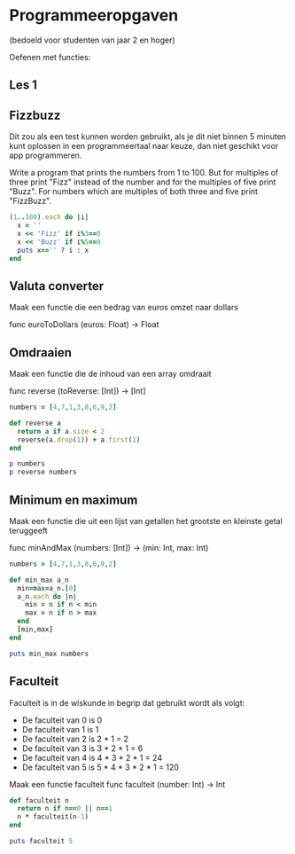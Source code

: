 # Programmeeropgaven

(bedoeld voor studenten van jaar 2 en hoger)

Oefenen met functies:

## Les 1

## Fizzbuzz
Dit zou als een test kunnen worden gebruikt, als je dit niet binnen 5 minuten kunt oplossen in een programmeertaal naar keuze, dan niet geschikt voor app programmeren. 

Write a program that prints the numbers from 1 to 100. But for multiples of three print "Fizz" instead of the number and for the multiples of five print "Buzz". For numbers which are multiples of both three and five print "FizzBuzz".

```ruby
(1..100).each do |i|
  x = ''
  x << 'Fizz' if i%3==0
  x << 'Buzz' if i%5==0
  puts x=='' ? i : x
end
```

## Valuta converter
Maak een functie die een bedrag van euros omzet naar dollars

func euroToDollars (euros: Float) -> Float

## Omdraaien
Maak een functie die de inhoud van een array omdraait 

func reverse (toReverse: [Int]) -> [Int]

```ruby
numbers = [4,7,1,3,8,6,9,2]

def reverse a
  return a if a.size < 2
  reverse(a.drop(1)) + a.first(1)
end

p numbers
p reverse numbers
```

## Minimum en maximum
Maak een functie die uit een lijst van getallen het grootste en kleinste getal teruggeeft

func minAndMax (numbers: [Int]) -> (min: Int, max: Int)

```ruby
numbers = [4,7,1,3,8,6,9,2]

def min_max a_n
  min=max=a_n.[0]
  a_n.each do |n|
    min = n if n < min
    max = n if n > max
  end
  [min,max]
end

puts min_max numbers
```

## Faculteit
Faculteit is in de wiskunde in begrip dat gebruikt wordt als volgt: 
- De faculteit van 0 is 0
- De faculteit van 1 is 1
- De faculteit van 2 is 2 * 1 = 2
- De faculteit van 3 is 3 * 2 * 1 = 6
- De faculteit van 4 is 4 * 3 * 2 * 1 = 24
- De faculteit van 5 is 5 * 4 * 3 * 2 * 1 = 120

Maak een functie faculteit
func faculteit (number: Int) -> Int

```ruby
def faculteit n
  return n if n==0 || n==1
  n * faculteit(n-1)
end

puts faculteit 5
```
